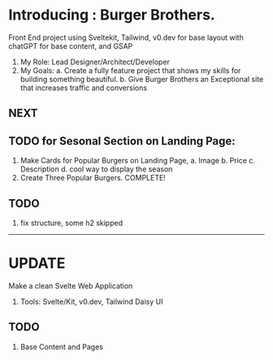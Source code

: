 # Introducing : Burger Brothers. 
Front End project using Sveltekit, Tailwind, v0.dev for base layout with chatGPT for base content, and GSAP

1. My Role: Lead Designer/Architect/Developer
2. My Goals: 
    a. Create a fully feature project that shows my skills for building something beautiful.
    b. Give Burger Brothers an Exceptional site that increases traffic and conversions

## NEXT 
## TODO for Sesonal Section on Landing Page: 
1. Make Cards for Popular Burgers on Landing Page,
    a. Image
    b. Price
    c. Description
    d. cool way to display the season
2. Create Three Popular Burgers.
COMPLETE!

## TODO
1. fix structure, some h2 skipped

---
# UPDATE
Make a clean Svelte Web Application
1. Tools: 
Svelte/Kit, v0.dev, Tailwind Daisy UI

## TODO
1. Base Content and Pages
